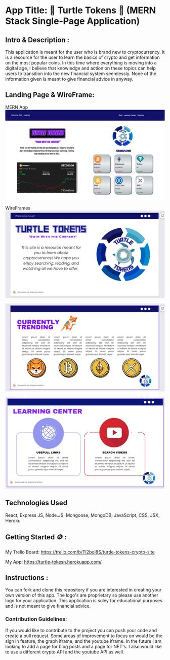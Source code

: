 # App Title: 🐢 Turtle Tokens 🐢 (MERN Stack Single-Page Application)
## Intro & Description :
 This application is meant for the user who is brand new to cryptocurrency. It is a resource for the user to learn the basics of crypto and get information on the most popular coins. In this time where everything is moving into a digital age, I believe that knowledge and action on these topics can help users to transition into the new financial system seemlessly. None of the information given is meant to give financial advice in anyway. 
 

## Landing Page & WireFrame:

MERN App
![Home](/src/imgs/Home.png)


WireFrames
![WireFrame Home](/src/imgs/WF-Home.png)

![WireFrame Trending](/src/imgs/WF-Trending.png)

![WireFrame Learning](/src/imgs/WF-Learning.png)




## Technologies Used

React, Express JS, Node.JS, Mongoose, MongoDB, JavaScript, CSS, JSX, Heroku



## Getting Started 🪙 :

My Trello Board:
<https://trello.com/b/Tl2boi8S/turtle-tokens-crypto-site>

My App:
<https://turtle-tokesn.herokuapp.com/>
## Instructions :

You can fork and clone this repository if you are interested in creating your own version of this app. The logo's are proprietary so please use another logo for your application. This application is soley for educational purposes and is not meant to give financial advice. 

### Contribution Guidelines: 
 
 If you would like to contribute to the project you can push your code and create a pull request. Some areas of improvement to focus on would be the sign in feature, the graph iframe, and the youtube iframe. In the future I am looking to add a page for blog posts and a page for NFT's. I also would like to use a different crypto API and the youtube API as well. 

